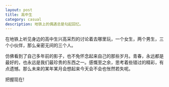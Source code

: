 ```yaml
---
layout: post
title: 高中生
category: casual
description: 地铁上的偶遇总是勾起回忆。
---
```

  
在地铁上听见身边的高中生兴高采烈的讨论着去哪里玩，一个女生，两个男生，三个小伙伴，那么亲密无间的三个人。

仿佛看到了自己多年前的影子，也不免怀念起来自己的那些岁月。青春，永远都是最好的，也永远是我们最珍贵的东西之一。感慨至之余，思考着些错过的精彩，有点遗憾。那么未来的某年某月会想起来今天会不会也怅然若失呢。

把握现在!
